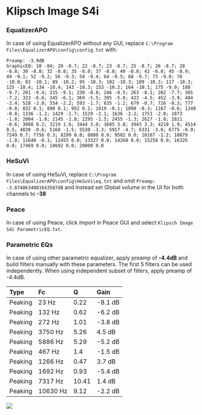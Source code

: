 # Klipsch Image S4i

### EqualizerAPO
In case of using EqualizerAPO without any GUI, replace `C:\Program Files\EqualizerAPO\config\config.txt`
with:
```
Preamp: -3.9dB
GraphicEQ: 10 -84; 20 -8.7; 22 -8.7; 23 -8.7; 25 -8.7; 26 -8.7; 28 -8.8; 30 -8.8; 32 -8.8; 35 -8.8; 37 -8.8; 40 -8.8; 42 -8.8; 45 -8.9; 49 -9.1; 52 -9.2; 56 -9.3; 59 -9.4; 64 -9.5; 68 -9.7; 73 -9.8; 78 -10.0; 83 -10.1; 89 -10.2; 95 -10.3; 102 -10.3; 109 -10.3; 117 -10.3; 125 -10.4; 134 -10.4; 143 -10.3; 153 -10.2; 164 -10.1; 175 -9.9; 188 -9.7; 201 -9.4; 215 -9.1; 230 -8.8; 246 -8.5; 263 -8.1; 282 -7.7; 301 -7.2; 323 -6.6; 345 -6.1; 369 -5.5; 395 -5.0; 423 -4.5; 452 -3.9; 484 -3.4; 518 -2.8; 554 -2.2; 593 -1.7; 635 -1.2; 679 -0.7; 726 -0.3; 777 -0.0; 832 0.1; 890 0.1; 952 0.1; 1019 -0.1; 1090 -0.3; 1167 -0.6; 1248 -0.8; 1336 -1.2; 1429 -1.7; 1529 -2.1; 1636 -2.2; 1751 -2.0; 1873 -1.8; 2004 -1.8; 2145 -1.8; 2295 -1.5; 2455 -1.3; 2627 -1.0; 2811 -0.6; 3008 0.2; 3219 1.6; 3444 3.0; 3685 3.8; 3943 3.3; 4219 1.9; 4514 0.5; 4830 -0.6; 5168 -1.5; 5530 -3.3; 5917 -4.7; 6331 -3.6; 6775 -0.9; 7249 0.7; 7756 0.3; 8299 0.0; 8880 0.0; 9502 0.0; 10167 -1.2; 10879 -1.8; 11640 -0.1; 12455 0.0; 13327 0.0; 14260 0.0; 15258 0.0; 16326 0.0; 17469 0.0; 18692 0.0; 20000 0.0
```

### HeSuVi
In case of using HeSuVi, replace `C:\Program Files\EqualizerAPO\config\HeSuVi\eq.txt` and omit `Preamp:
-3.8748634081643587dB` and instead set Global volume in the UI for both channels to **-38**

### Peace
In case of using Peace, click *Import* in Peace GUI and select `Klipsch Image S4i ParametricEQ.txt`.

### Parametric EQs
In case of using other parametric equalizer, apply preamp of **-4.4dB** and build filters manually
with these parameters. The first 5 filters can be used independently.
When using independent subset of filters, apply preamp of -4.4dB.

| Type    | Fc       |     Q | Gain    |
|:--------|:---------|:------|:--------|
| Peaking | 23 Hz    |  0.22 | -8.1 dB |
| Peaking | 132 Hz   |  0.62 | -6.2 dB |
| Peaking | 272 Hz   |  1.01 | -3.8 dB |
| Peaking | 3750 Hz  |  5.26 | 4.5 dB  |
| Peaking | 5886 Hz  |  5.29 | -5.2 dB |
| Peaking | 467 Hz   |  1.4  | -1.5 dB |
| Peaking | 1266 Hz  |  0.47 | 3.7 dB  |
| Peaking | 1692 Hz  |  0.93 | -5.4 dB |
| Peaking | 7317 Hz  | 10.41 | 1.4 dB  |
| Peaking | 10630 Hz |  9.12 | -2.2 dB |

![](https://raw.githubusercontent.com/jaakkopasanen/AutoEq/master/results/headphonecom/sbaf-serious/Klipsch%20Image%20S4i/Klipsch%20Image%20S4i.png)